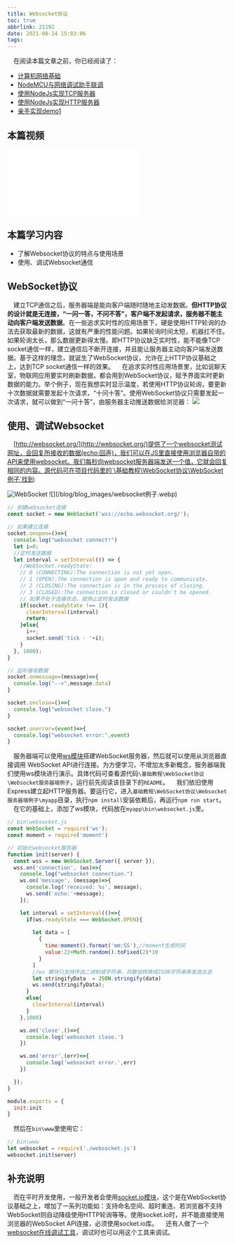 ```yaml
---
title: Websocket协议
toc: true
abbrlink: 21192
date: 2021-08-14 15:03:06
tags:
---
```

&emsp;在阅读本篇文章之前，你已经阅读了：
- [计算机网络基础](/posts/37707)
- [NodeMCU与网络调试助手联调](/posts/7602)
- [使用NodeJs实现TCP服务器](/posts/58215)
- [使用NodeJs实现HTTP服务器](/posts/33173) 
- [亲手实现demo1](/posts/24742)

## 本篇视频
<iframe src="//player.bilibili.com/player.html?aid=462062924&bvid=BV16L411n7Pi&cid=379908862&page=16" scrolling="no" border="0" frameborder="no" framespacing="0" allowfullscreen="true" class="bilibili-video"> </iframe>

## 本篇学习内容
- 了解Websocket协议的特点与使用场景
- 使用、调试Websocket通信

## WebSocket协议
&emsp;建立TCP通信之后，服务器端是能向客户端随时随地主动发数据。__但HTTP协议的设计就是无连接，“一问一答，不问不答”，客户端不发起请求，服务器不能主动向客户端发送数据__。在一些追求实时性的应用场景下，硬是使用HTTP轮询的办法去获取最新的数据，这就有严重的性能问题。如果轮询时间太短，机器扛不住。如果轮询太长，那么数据更新得太慢。即HTTP协议缺乏实时性，能不能像TCP socket通信一样，建立通信后不断开连接，并且能让服务器主动向客户端发送数据。基于这样的理念，就诞生了WebSocket协议，允许在上HTTP协议基础之上，达到TCP socket通信一样的效果。
&emsp;在追求实时性应用场景里，比如说聊天室，物联网应用要实时刷新数据，都会用到WebSocket协议，赋予界面实时更新数据的能力。举个例子，现在我想实时显示温度，若使用HTTP协议轮询，要更新十次数据就需要发起十次请求，“十问十答”。使用WebSocket协议只需要发起一次请求，就可以做到“一问十答”，由服务器主动推送数据给浏览器：
![](/blog/blog_images/HTTP轮询与websocket.webp)

## 使用、调试Websocket
&emsp;[http://websocket.org/](http://websocket.org/)提供了一个websocket测试网址，会回复所接收的数据(echo:回声)，我们可以在JS里直接使用浏览器自带的API来使用websocket。我们每秒向websocket服务器端发送一个值，它就会回复相同的内容。源代码可在项目代码里的`\基础教程\WebSocket协议\WebSocket例子`找到:

<img class="lazy" alt="WebSocket" data-src="/blog/blog_images/005BIQVbgy1fydgd0oltfg31gy0ri4qp.gif">
![](/blog/blog_images/websocket例子.webp)

```js
// 创建websocket连接
const socket = new WebSocket('wss://echo.websocket.org/');

// 如果建立连接
socket.onopen=()=>{
  console.log("websocket connect!")
  let i=0;
  //定时发送数据
  let interval = setInterval(() => {
    //WebSocket.readyState:
    // 0 (CONNECTING):The connection is not yet open.
    // 1 (OPEN):The connection is open and ready to communicate.
    // 2 (CLOSING):The connection is in the process of closing.
    // 3 (CLOSED):The connection is closed or couldn't be opened.
    // 如果不处于连接状态，就停止定时发送数据
    if(socket.readyState !== 1){
      clearInterval(interval)
      return;
    }else{
      i++;
      socket.send('tick - '+i);
    }
  }, 1000);
}

// 监听接收数据
socket.onmessage=(message)=>{
  console.log("-->",message.data)
}

socket.onclose=()=>{
  console.log("websocket close.")
}

socket.onerror=(event)=>{
  console.log("websocket error:",event)
}
```



&emsp;服务器端可以使用[ws模块](https://github.com/websockets/ws)搭建WebSocket服务器，然后就可以使用从浏览器直接调用 WebSocket API进行连接。为方便学习，不增加太多新概念，服务器端我们使用ws模块进行演示。具体代码可查看源代码`\基础教程\WebSocket协议\Websocket服务器端例子`，运行前先阅读该目录下的`README`。
&emsp;我们依旧使用Express建立起HTTP服务器。要运行它，进入`基础教程\WebSocket协议\Websocket服务器端例子\myapp`目录，执行`npm install`安装依赖后，再运行`npm run start`。
&emsp;在它的基础上，添加了ws模块，代码放在`myapp\bin\websocket.js`里。

```js
// bin\websocket.js
const WebSocket = require('ws');
const moment = require('moment')

// 初始化websocket服务器
function init(server) {
  const wss = new WebSocket.Server({ server });
  wss.on('connection', (ws)=>{
    console.log("websocket connection.")
    ws.on('message', (message)=>{
      console.log('received: %s', message);
      ws.send('echo:'+message);
    });

    let interval = setInterval(()=>{
      if(ws.readyState === WebSocket.OPEN){
        
        let data = [
          {
            time:moment().format('mm:SS'),//moment生成时间 
            value:22+Math.random().toFixed(2)*10
          }
        ]
        //ws 模块只支持传送二进制或字符串，将数组转换成JSON字符串再发送出去
        let stringifyData  = JSON.stringify(data)
        ws.send(stringifyData);
      }
      else{
        clearInterval(interval)
      }
    },1000)

    ws.on('close',()=>{
      console.log('websocket close.')
    })

    ws.on('error',(err)=>{
      console.log('websocket error.',err)
    })

  });
}

module.exports = {
  init:init
}
```

&emsp;然后在`bin\www`里使用它：
```js
// bin\www
let websocket = require('./websocket.js')
websocket.init(server)
```



## 补充说明
&emsp;而在平时开发使用，一般开发者会使用[socket.io模块](https://github.com/socketio/socket.io)，这个是在WebSocket协议基础之上，增加了一系列功能如：支持命名空间、超时重连、若浏览器不支持WebSocket则自动降级使用HTTP轮询等等。使用socket.io时，并不能直接使用浏览器的WebSocket API连接，必须使用socket.io库。
&emsp;还有人做了一个[websocket在线调试工具](http://www.websocket-test.com/)，调试时也可以用这个工具来调试。